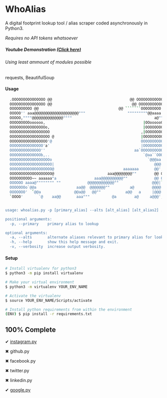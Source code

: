 <h1>WhoAlias</h1>

A digital footprint lookup tool / alias scraper coded asynchronously in Python3. 

*Requires no API tokens whatsoever*


##### Youtube Demonstration <a target="_blank" href="https://www.youtube.com/watch?v=qBQ158C0_co">(Click here)</a>

###### Using least ammount of modules possible
requests, BeautifulSoup

#### Usage
```sh
  .OOOOOOOOOOOOOOO @@                                   @@ OOOOOOOOOOOOOOOO.
  OOOOOOOOOOOOOOOO @@                                    @@ OOOOOOOOOOOOOOOO
  OOOOOOOOOO @@                                    @@ ```````OOOOOOOOO
  OOOOO'' aaa@@@@@@@@@@@@@@@@@@@@"""                   """""""""@@aaaa `OOOO
  OOOOO,""""@@@@@@@@@@@@@@""""                                     a@"" OOOA
  OOOOOOOOOoooooo,                                            |OOoooooOOOOOS
  OOOOOOOOOOOOOOOOo,                                          |OOOOOOOOOOOOC
  OOOOOOOOOOOOOOOOOO                                         ,|OOOOOOOOOOOOI
  OOOOOOOOOOOOOOOOOO @                                       |OOOOOOOOOOOOOI
  OOOOOOOOOOOOOOOOO'@                                        OOOOOOOOOOOOOOb
  OOOOOOOOOOOOOOO'a'                                         |OOOOOOOOOOOOOy
  OOOOOOOOOOOOOO''                                        aa`OOOOOOOOOOOP
  OOOOOOOOOOOOOOb,..                                          `@aa``OOOOOOOh
  OOOOOOOOOOOOOOOOOOo                                           `@@@aa OOOOo
  OOOOOOOOOOOOOOOOOOO|                                             @@@ OOOOe
  OOOOOOOOOOOOOOOOOOO@                               aaaaaaa       @@',OOOOn
  OOOOOOOOOOOOOOOOOOO@                        aaa@@@@@@@@""        @@ OOOOOi
  OOOOOOOOOO~~ aaaaaa"a                 aaa@@@@@@@@@@""            @@ OOOOOx
  OOOOOO aaaa@"""""""" ""            @@@@@@@@@@@@""               @@@|`OOOO'
  OOOOOOOo`@@a                  aa@@  @@@@@@@""         a@        @@@@ OOOO9
  OOOOOOO'  `@@a               @@a@@   @@""           a@@   a     |@@@ OOOO3
  `OOOO'       `@    aa@@       aaa"""          @a        a@     a@@@',OOOO'


usage: whoalias.py -p [primary_alias] --alts [alt_alias] [alt_alias2] ..

positional arguments:
  -p, --primary    primary alias to lookup

optional arguments:
  -a, --alts       alternate aliases relevant to primary alias for lookup.
  -h, --help       show this help message and exit.
  -v, --verbosity  increase output verbosity.
```

#### Setup
```sh
# Install virtualenv for python3
$ python3 -m pip install virtualenv

# Make your virtual environment
$ python3 -m virtualenv YOUR_ENV_NAME

# Activate the virtualenv
$ source YOUR_ENV_NAME/Scripts/activate

# Install python requirements from within the environment
(ENV) $ pip install -r requirements.txt
```

100% Complete
-------------------
&#10004; <a href="https://github.com/griimnak/WhoAlias/blob/master/whoalias/instagram.py">instagram.py</a>

&#10006; github.py

&#10006; facebook.py

&#10006; twitter.py

&#10006; linkedin.py

&#10004; <a href="https://github.com/griimnak/WhoAlias/blob/master/whoalias/google.py">google.py</a>
